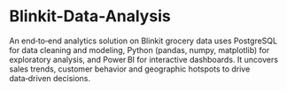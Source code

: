 # Blinkit-Data-Analysis
An end‑to‑end analytics solution on Blinkit grocery data uses PostgreSQL for data cleaning and modeling, Python (pandas, numpy, matplotlib) for exploratory analysis, and Power BI for interactive dashboards. It uncovers sales trends, customer behavior and geographic hotspots to drive data‑driven decisions.
